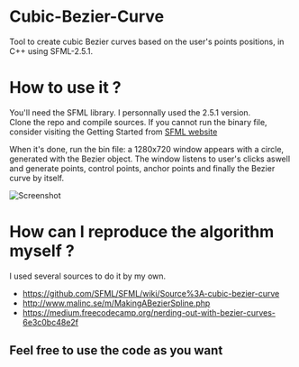 # Cubic-Bezier-Curve
Tool to create cubic Bezier curves based on the user's points positions, in C++ using SFML-2.5.1.

# How to use it ?
You'll need the SFML library. I personnally used the 2.5.1 version.\
Clone the repo and compile sources. If you cannot run the binary file, consider visiting the Getting Started from [SFML website](https://www.sfml-dev.org/tutorials/2.5/)

When it's done, run the bin file: a 1280x720 window appears with a circle, generated with the Bezier object.
The window listens to user's clicks aswell and generate points, control points, anchor points and finally the Bezier curve by itself.

![Screenshot](https://i.imgur.com/uVqBYSx.png)

# How can I reproduce the algorithm myself ?
I used several sources to do it by my own.

  - https://github.com/SFML/SFML/wiki/Source%3A-cubic-bezier-curve
  - http://www.malinc.se/m/MakingABezierSpline.php
  - https://medium.freecodecamp.org/nerding-out-with-bezier-curves-6e3c0bc48e2f

## Feel free to use the code as you want
